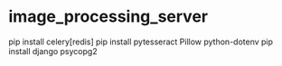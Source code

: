 # image_processing_server
pip install celery[redis]
pip install pytesseract Pillow python-dotenv
pip install django psycopg2
 
